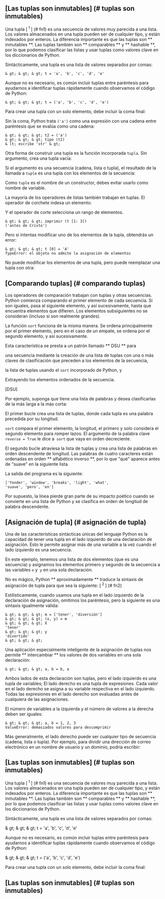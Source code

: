 ## [Las tuplas son inmutables] (# tuplas son inmutables)



Una tupla [<sup> 1 </sup>] (# fn1) es una secuencia de valores muy parecida a una lista. Los valores almacenados en una tupla pueden ser de cualquier tipo, y están indexados por enteros. La diferencia importante es que las tuplas son ** inmutables **. Las tuplas también son ** comparables ** y ** hashable **, por lo que podemos clasificar las listas y usar tuplas como valores clave en los diccionarios de Python.



Sintácticamente, una tupla es una lista de valores separados por comas:

```
& gt; & gt; & gt; t = 'a', 'b', 'c', 'd', 'e'
```

Aunque no es necesario, es común incluir tuplas entre paréntesis para ayudarnos a identificar tuplas rápidamente cuando observamos el código de Python:



```
& gt; & gt; & gt; t = ('a', 'b', 'c', 'd', 'e')
```

Para crear una tupla con un solo elemento, debe incluir la coma final:



Sin la coma, Python trata `('a')` como una expresión con una cadena entre paréntesis que se evalúa como una cadena:

```
& gt; & gt; & gt; t2 = ('a')
& gt; & gt; & gt; tipo (t2)
& lt; escribe 'str' & gt;
```

Otra forma de construir una tupla es la función incorporada `tupla`. Sin argumento, crea una tupla vacía:



Si el argumento es una secuencia (cadena, lista o tupla), el resultado de la llamada a `tuple` es una tupla con los elementos de la secuencia:

Como `tuple` es el nombre de un constructor, debes evitar usarlo como nombre de variable.

La mayoría de los operadores de listas también trabajan en tuplas. El operador de corchete indexa un elemento:



Y el operador de corte selecciona un rango de elementos.



```
& gt; & gt; & gt; imprimir (t [1: 3])
('antes de Cristo')
```

Pero si intentas modificar uno de los elementos de la tupla, obtendrás un error:



```
& gt; & gt; & gt; t [0] = 'A'
TypeError: el objeto no admite la asignación de elementos
```

No puede modificar los elementos de una tupla, pero puede reemplazar una tupla con otra:

## [Comparando tuplas] (# comparando tuplas)



Los operadores de comparación trabajan con tuplas y otras secuencias. Python comienza comparando el primer elemento de cada secuencia. Si son iguales, pasa al siguiente elemento, y así sucesivamente, hasta que encuentra elementos que difieren. Los elementos subsiguientes no se consideran (incluso si son realmente grandes).

La función `sort` funciona de la misma manera. Se ordena principalmente por el primer elemento, pero en el caso de un empate, se ordena por el segundo elemento, y así sucesivamente.

Esta característica se presta a un patrón llamado ** DSU ** para

una secuencia mediante la creación de una lista de tuplas con una o más claves de clasificación que preceden a los elementos de la secuencia,

la lista de tuplas usando el `sort` incorporado de Python, y

Extrayendo los elementos ordenados de la secuencia.

[DSU]

Por ejemplo, suponga que tiene una lista de palabras y desea clasificarlas de la más larga a la más corta:

El primer bucle crea una lista de tuplas, donde cada tupla es una palabra precedida por su longitud.

`sort` compara el primer elemento, la longitud, el primero y solo considera el segundo elemento para romper lazos. El argumento de la palabra clave `reverse = True` le dice a` sort` que vaya en orden decreciente.



El segundo bucle atraviesa la lista de tuplas y crea una lista de palabras en orden descendente de longitud. Las palabras de cuatro caracteres están ordenadas en orden ** alfabético inverso **, por lo que "qué" aparece antes de "suave" en la siguiente lista.

La salida del programa es la siguiente:

```
['Yonder', 'window', 'breaks', 'light', 'what',
'suave', 'pero', 'en']
```

Por supuesto, la línea pierde gran parte de su impacto poético cuando se convierte en una lista de Python y se clasifica en orden de longitud de palabra descendente.

## [Asignación de tupla] (# asignación de tupla)



Una de las características sintácticas únicas del lenguaje Python es la capacidad de tener una tupla en el lado izquierdo de una declaración de asignación. Esto le permite asignar más de una variable a la vez cuando el lado izquierdo es una secuencia.

En este ejemplo, tenemos una lista de dos elementos (que es una secuencia) y asignamos los elementos primero y segundo de la secuencia a las variables `x` y` y` en una sola declaración.

No es mágico, Python ** aproximadamente ** traduce la sintaxis de asignación de tupla para que sea la siguiente: [<sup> 2 </sup>] (# fn2)

Estilísticamente, cuando usamos una tupla en el lado izquierdo de la declaración de asignación, omitimos los paréntesis, pero la siguiente es una sintaxis igualmente válida:

```
& gt; & gt; & gt; m = ['tener', 'diversión']
& gt; & gt; & gt; (x, y) = m
& gt; & gt; & gt; X
'tener'
& gt; & gt; & gt; y
'divertido'
& gt; & gt; & gt;
```

Una aplicación especialmente inteligente de la asignación de tuplas nos permite ** intercambiar ** los valores de dos variables en una sola declaración:

```
& gt; & gt; & gt; a, b = b, a
```

Ambos lados de esta declaración son tuplas, pero el lado izquierdo es una tupla de variables; El lado derecho es una tupla de expresiones. Cada valor en el lado derecho se asigna a su variable respectiva en el lado izquierdo. Todas las expresiones en el lado derecho son evaluadas antes de cualquiera de las asignaciones.

El número de variables a la izquierda y el número de valores a la derecha deben ser iguales:



```
& gt; & gt; & gt; a, b = 1, 2, 3
ValueError: demasiados valores para descomprimir
```

Más generalmente, el lado derecho puede ser cualquier tipo de secuencia (cadena, lista o tupla). Por ejemplo, para dividir una dirección de correo electrónico en un nombre de usuario y un dominio, podría escribir:


## [Las tuplas son inmutables] (# tuplas son inmutables)



Una tupla [<sup> 1 </sup>] (# fn1) es una secuencia de valores muy parecida a una lista. Los valores almacenados en una tupla pueden ser de cualquier tipo, y están indexados por enteros. La diferencia importante es que las tuplas son ** inmutables **. Las tuplas también son ** comparables ** y ** hashable **, por lo que podemos clasificar las listas y usar tuplas como valores clave en los diccionarios de Python.



Sintácticamente, una tupla es una lista de valores separados por comas:

& gt; & gt; & gt; t = 'a', 'b', 'c', 'd', 'e'

Aunque no es necesario, es común incluir tuplas entre paréntesis para ayudarnos a identificar tuplas rápidamente cuando observamos el código de Python:



& gt; & gt; & gt; t = ('a', 'b', 'c', 'd', 'e')

Para crear una tupla con un solo elemento, debe incluir la coma final:

## [Las tuplas son inmutables] (# tuplas son inmutables)



